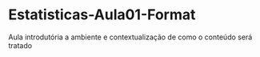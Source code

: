# Estatisticas-Aula01-Format
Aula introdutória a ambiente e contextualização de como o conteúdo será tratado

